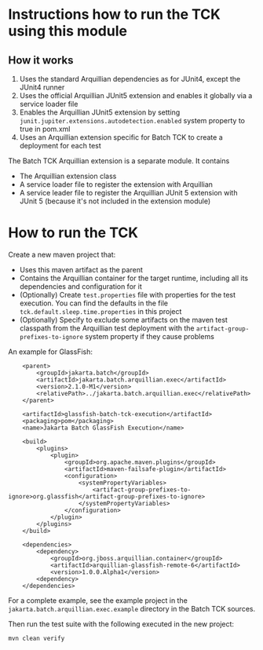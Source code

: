 <!--- 
Copyright (c) 2021 Contributors to the Eclipse Foundation

See the NOTICE file distributed with this work for additional information regarding copyright 
ownership. Licensed under the Apache License, Version 2.0 (the "License"); 
you may not use this file except in compliance with the License. You may 
obtain a copy of the License at http://www.apache.org/licenses/LICENSE-2.0 
Unless required by applicable law or agreed to in writing, software distributed 
under the License is distributed on an "AS IS" BASIS, WITHOUT WARRANTIES 
OR CONDITIONS OF ANY KIND, either express or implied. See the License for 
the specific language governing permissions and limitations under the License. 
SPDX-License-Identifier: Apache-2.0
--->
# Instructions how to run the TCK using this module

## How it works

1. Uses the standard Arquillian dependencies as for JUnit4, except the JUnit4 runner
2. Uses the official Arquillian JUnit5 extension and enables it globally via a service loader file
3. Enables the Arquillian JUnit5 extension by setting `junit.jupiter.extensions.autodetection.enabled` system property to true in pom.xml
4. Uses an Arquillian extension specific for Batch TCK to create a deployment for each test 

The Batch TCK Arquillian extension is a separate module. It contains 

* The Arquillian extension class
* A service loader file to register the extension with Arquillian
* A service leader file to register the Arquillian JUnit 5 extension with JUnit 5 (because it's not included in the extension module)

# How to run the TCK

Create a new maven project that:

* Uses this maven artifact as the parent
* Contains the Arquillian container for the target runtime, including all its dependencies and configuration for it
* (Optionally) Create `test.properties` file with properties for the test execution. You can find the defaults in the file `tck.default.sleep.time.properties` in this project
* (Optionally) Specify to exclude some artifacts on the maven test classpath from the Arquillian test 
deployment with the `artifact-group-prefixes-to-ignore` system property if they cause problems

An example for GlassFish:

```
    <parent>
        <groupId>jakarta.batch</groupId>
        <artifactId>jakarta.batch.arquillian.exec</artifactId>
        <version>2.1.0-M1</version>
        <relativePath>../jakarta.batch.arquillian.exec</relativePath>
    </parent>

    <artifactId>glassfish-batch-tck-execution</artifactId>
    <packaging>pom</packaging>
    <name>Jakarta Batch GlassFish Execution</name>

    <build>
        <plugins>
            <plugin>
                <groupId>org.apache.maven.plugins</groupId>
                <artifactId>maven-failsafe-plugin</artifactId>
                <configuration>
                    <systemPropertyVariables>
                        <artifact-group-prefixes-to-ignore>org.glassfish</artifact-group-prefixes-to-ignore>
                    </systemPropertyVariables>
                </configuration>
            </plugin>
        </plugins>
    </build>

    <dependencies>
        <dependency>
            <groupId>org.jboss.arquillian.container</groupId>
            <artifactId>arquillian-glassfish-remote-6</artifactId>
            <version>1.0.0.Alpha1</version>
        <dependency>
    </dependencies>
```

For a complete example, see the example project in the `jakarta.batch.arquillian.exec.example` directory in the Batch TCK sources.

Then run the test suite with the following executed in the new project:

```
mvn clean verify
```

